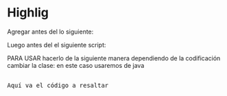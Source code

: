 # Highlig


Agregar antes del </head> lo siguiente:

  <link type="text/css" rel="stylesheet" href="https://rawgit.com/part243/Highlig/master/SyntaxHighlighter.css"></link>
    <script src="https://rawgit.com/part243/Highlig/master/shCore.js"></script>
    <script src="https://rawgit.com/part243/Highlig/master/shBrushCpp.js"></script>
    <script src="https://rawgit.com/part243/Highlig/master/shBrushCSharp.js"></script>
    <script src="https://rawgit.com/part243/Highlig/master/shBrushCss.js"></script>
    <script src="https://rawgit.com/part243/Highlig/master/shBrushDelphi.js"></script>
    <script src="https://rawgit.com/part243/Highlig/master/shBrushJava.js"></script>
    <script src="https://rawgit.com/part243/Highlig/master/shBrushJScript.js"></script>
    <script src="https://rawgit.com/part243/Highlig/master/shBrushPhp.js"></script>
    <script src="https://rawgit.com/part243/Highlig/master/shBrushPython.js"></script>
    <script src="https://rawgit.com/part243/Highlig/master/shBrushRuby.js"></script>
    <script src="https://rawgit.com/part243/Highlig/master/shBrushSql.js"></script>
    <script src="https://rawgit.com/part243/Highlig/master/shBrushVb.js"></script>
      <script src="https://rawgit.com/part243/Highlig/master/shBrushXml.js"></script>

Luego antes del </footer> el siguiente script:
   <script language="javascript">
        dp.SyntaxHighlighter.HighlightAll('code');
    </script>



PARA USAR hacerlo de la siguiente manera dependiendo de la codificación cambiar la clase: en este caso usaremos de java
<pre name="code" class="java">  
Aquí va el código a resaltar
</pre>
